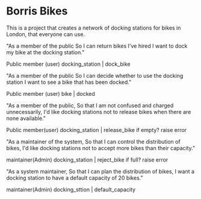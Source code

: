 # Borris Bikes

This is a project that creates a network of docking stations for bikes in London, that everyone can use.

"As a member of the public
So I can return bikes I've hired
I want to dock my bike at the docking station."

Public member (user)
docking_station |  dock_bike


"As a member of the public
So I can decide whether to use the docking station
I want to see a bike that has been docked."

Public member (user)
bike  |  docked


"As a member of the public,
So that I am not confused and charged unnecessarily,
I'd like docking stations not to release bikes when there are none available."

Public member(user)
docking_station  |   release_bike   if empty? raise error


"As a maintainer of the system,
So that I can control the distribution of bikes,
I'd like docking stations not to accept more bikes than their capacity."

maintainer(Admin)
docking_station  |  reject_bike   if full? raise error 


"As a system maintainer,
So that I can plan the distribution of bikes,
I want a docking station to have a default capacity of 20 bikes."

maintainer(Admin)
docking_sttion | default_capacity
